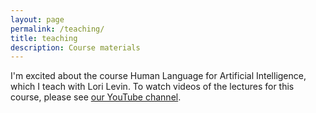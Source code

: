 ```yaml
---
layout: page
permalink: /teaching/
title: teaching
description: Course materials
---
```


I'm excited about the course Human Language for Artificial Intelligence, which I teach with Lori Levin. To watch videos of the lectures for this course, please see [our YouTube channel](https://www.youtube.com/channel/UCmtEzYUMPdneNCnioiMSO-Q).